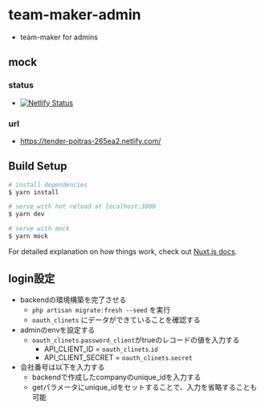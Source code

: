 # team-maker-admin
- team-maker for admins

## mock 
### status
- [![Netlify Status](https://api.netlify.com/api/v1/badges/4abb0641-6c64-4a32-b5e8-03d761a7fcff/deploy-status)](https://app.netlify.com/sites/tender-poitras-265ea2/deploys)

### url
- https://tender-poitras-265ea2.netlify.com/

## Build Setup

``` bash
# install dependencies
$ yarn install

# serve with hot reload at localhost:3000
$ yarn dev

# serve with mock
$ yarn mock
```

For detailed explanation on how things work, check out [Nuxt.js docs](https://nuxtjs.org).

## login設定
- backendの環境構築を完了させる
    - `php artisan migrate:fresh --seed` を実行
    - `oauth_clinets` にデータができていることを確認する
- adminのenvを設定する
    - `oauth_clinets`.`password_client`がtrueのレコードの値を入力する
        - API_CLIENT_ID = `oauth_clinets`.`id`
        - API_CLIENT_SECRET = `oauth_clinets`.`secret`
- 会社番号は以下を入力する
    - backendで作成したcompanyのunique_idを入力する
    - getパラメータにunique_idをセットすることで、入力を省略することも可能